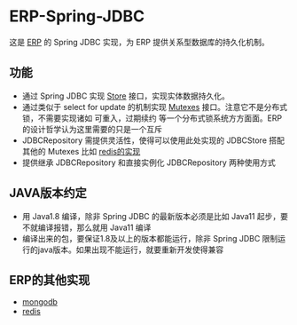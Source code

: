 # ERP-Spring-JDBC
这是 [ERP](https://github.com/framework-erp/ERP) 的 Spring JDBC 实现，为 ERP 提供关系型数据库的持久化机制。

## 功能
* 通过 Spring JDBC 实现 [Store](https://github.com/framework-erp/ERP/blob/master/src/main/java/erp/repository/Store.java) 接口，实现实体数据持久化。
* 通过类似于 select for update 的机制实现 [Mutexes](https://github.com/framework-erp/ERP/blob/master/src/main/java/erp/repository/Mutexes.java) 接口。注意它不是分布式锁，不需要实现诸如 可重入，过期续约 等一个分布式锁系统方方面面。ERP的设计哲学认为这里需要的只是一个互斥
* JDBCRepository 需提供灵活性，使得可以使用此处实现的 JDBCStore 搭配其他的 Mutexes 比如 [redis的实现](https://github.com/framework-erp/ERP-redis)
* 提供继承 JDBCRepository 和直接实例化 JDBCRepository 两种使用方式

## JAVA版本约定
* 用 Java1.8 编译，除非 Spring JDBC 的最新版本必须是比如 Java11 起步，要不就编译报错，那么就用 Java11 编译 
* 编译出来的包，要保证1.8及以上的版本都能运行，除非 Spring JDBC 限制运行的java版本。如果出现不能运行，就要重新开发使得兼容

## ERP的其他实现
* [mongodb](https://github.com/framework-erp/ERP-mongodb)
* [redis](https://github.com/framework-erp/ERP-redis)
